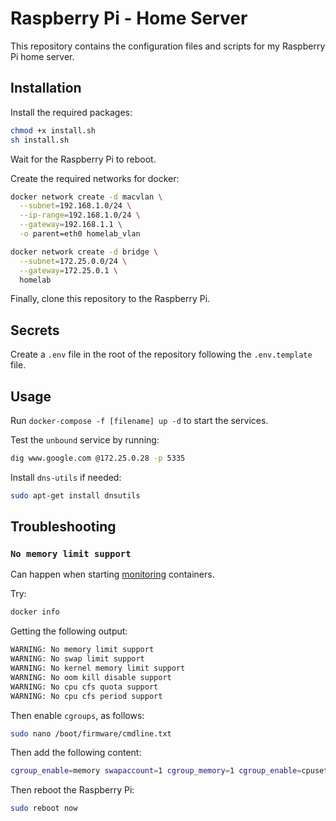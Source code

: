 # Raspberry Pi - Home Server

This repository contains the configuration files and scripts for my Raspberry Pi home server.

## Installation

Install the required packages:

```bash
chmod +x install.sh
sh install.sh
```

Wait for the Raspberry Pi to reboot.

Create the required networks for docker:

```bash
docker network create -d macvlan \
  --subnet=192.168.1.0/24 \
  --ip-range=192.168.1.0/24 \
  --gateway=192.168.1.1 \
  -o parent=eth0 homelab_vlan
```

```bash
docker network create -d bridge \
  --subnet=172.25.0.0/24 \
  --gateway=172.25.0.1 \
  homelab
```

Finally, clone this repository to the Raspberry Pi.

## Secrets

Create a `.env` file in the root of the repository following the `.env.template` file.

## Usage

Run `docker-compose -f [filename] up -d` to start the services.

Test the `unbound` service by running:

```bash
dig www.google.com @172.25.0.28 -p 5335
```

Install `dns-utils` if needed:

```bash
sudo apt-get install dnsutils
```

## Troubleshooting

### `No memory limit support`

Can happen when starting [monitoring](pi-5/docker-compose-monitoring.yaml) containers.

Try:

```bash
docker info
```

Getting the following output:

```bash
WARNING: No memory limit support
WARNING: No swap limit support
WARNING: No kernel memory limit support
WARNING: No oom kill disable support
WARNING: No cpu cfs quota support
WARNING: No cpu cfs period support
```

Then enable `cgroups`, as follows:

```bash
sudo nano /boot/firmware/cmdline.txt
```

Then add the following content:

```bash
cgroup_enable=memory swapaccount=1 cgroup_memory=1 cgroup_enable=cpuset
```

Then reboot the Raspberry Pi:

```bash
sudo reboot now
```
